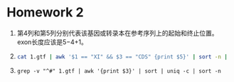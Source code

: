 # Homework 2

1. 第4列和第5列分别代表该基因或转录本在参考序列上的起始和终止位置。exon长度应该是$5-$4+1。

2. ```sh
   cat 1.gtf | awk '$1 == "XI" && $3 == "CDS" {print $5}' | sort -n | tail
   
   ```

3. ```shell
   grep -v "^#" 1.gtf | awk '{print $3}' | sort | uniq -c | sort -n
   ```

   
